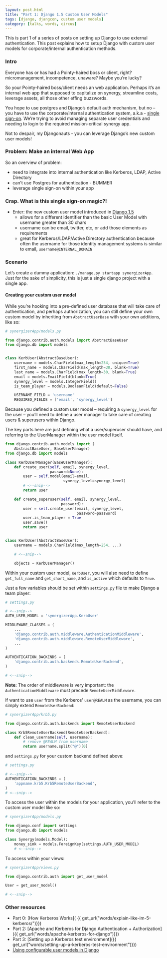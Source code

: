 ```yaml
---
layout: post.html
title: "Part 1: Django 1.5 Custom User Models"
tags: [django, djangcon, custom user models]
category: [talks, words, circus]
---
```


This is part 1 of a series of posts on setting up Django to use external authentication.  This post explains how to setup Django with custom user models for corporate/internal authentication methods.

### Intro

Everyone has or has had a Pointy-haired boss or client, right? micromanagement, incompetence, unaware?  Maybe you’re lucky?

So your Pointy-haired boss/client needs an web application.  Perhaps it’s an internal web app that supposed to capitalize on synergy, streamline costs, leverage assets, all those other effing  <span id="buzzword">buzzwords</span>.

You hope to use postgres and Django’s default auth mechanism, but no – you have to use the corporate/internal authentication system, a.k.a - [single sign-on](http://en.wikipedia.org/wiki/Single_sign-on). We’re trying to avoid managing separate user credentials and needing to login to the required <span id="buzzword">mission-critical synergy</span> app.

Not to despair, my Djangonauts - you can <span id="buzzword">leverage</span> Django’s new custom user models!

### Problem: Make an internal Web App

So an overview of problem:

* need to integrate into internal authentication like Kerberos, LDAP, Active Directory
* can’t use Postgres for authentication - BUMMER
* leverage single sign-on within your app

### Crap. What is this single sign-on magic?!

* Enter: the new custom user model introduced in [Django 1.5](https://docs.djangoproject.com/en/dev/releases/1.5/#configurable-user-model)
    * allows for a different identifier than the basic User Model with username greater than 30 chars
    * username can be email, twitter, etc, or add those elements as requirements
    * great for Kerberos/LDAP/Active Directory authentication because often the username for those identity management systems is similar to email, `username@INTERNAL_DOMAIN`

### Scenario

Let’s create a dummy application: `./manage.py startapp synergizerApp`.  Just for the sake of simplicity, this is just a single django project with a single app.


#### Creating your custom user model

While you’re hooking into a pre-defined user database that will take care of authentication, and perhaps authorization, you can still define your own custom model by inheriting from `AbstractUserBase` with your own additions, like so:

```python
# synergizerApp/models.py

from django.contrib.auth.models import AbstractBaseUser
from django.db import models


class KerbUser(AbstractBaseUser):
    username = models.CharField(max_length=254, unique=True)
    first_name = models.CharField(max_length=30, blank=True)
    last_name = models.CharField(max_length=30, blank=True)
    email = models.EmailField(blank=True)
    synergy_level = models.IntegerField()
    is_team_player = models.BooleanField(default=False)

    USERNAME_FIELD = 'username'
    REQUIRED_FIELDS = ['email', 'synergy_level']

```

Because you defined a custom user model – requiring a `synergy_level` for the user – you’ll need to define a user manager to take care of creating users & superusers within Django.  

The key parts here are just defining what a user/superuser should have, and referring to the UserManager within the user model itself.

```python
from django.contrib.auth.models import (
    AbstractBaseUser, BaseUserManager)
from django.db import models

class KerbUserManager(BaseUserManager):
    def create_user(self, email, synergy_level, 
                    password=None):
        user = self.model(email=email, 
                          synergy_level=synergy_level)
        # <--snip-->
        return user

    def create_superuser(self, email, synergy_level,
                         password):
        user = self.create_user(email, synergy_level, 
                                password=password)
        user.is_team_player = True
        user.save()
        return user


class KerbUser(AbstractBaseUser):
    username = models.CharField(max_length=254, ...)

    # <--snip-->

    objects = KerbUserManager()
``` 

Within your custom user model, `KerbUser`, you will also need to define `get_full_name` and `get_short_name`, and `is_active` which defaults to `True`.

Just a few variables should be set within `settings.py` file to make Django a <span id="buzzword">team player</span>:

```python
# settings.py

# <--snip-->
AUTH_USER_MODEL = 'synergizerApp.KerbUser'

MIDDLEWARE_CLASSES = (
    ...
    'django.contrib.auth.middleware.AuthenticationMiddleware',
    'django.contrib.auth.middleware.RemoteUserMiddleware',
    ...
)

AUTHENTICATION_BACKENDS = (
    'django.contrib.auth.backends.RemoteUserBackend',
)

# <--snip-->
```

**Note:** The order of middleware is very important: the `AuthenticationMiddleware` must precede `RemoteUserMiddleware`.

If want to use `user` from the Kerberos' `user@REALM` as the username, you can simply extend `RemoteUserBackend`:
    
```python
# synergizerApp/krb5.py

from django.contrib.auth.backends import RemoteUserBackend

class Krb5RemoteUserBackend(RemoteUserBackend):
    def clean_username(self, username):
        # remove @REALM from username
        return username.split("@")[0] 
```

and `settings.py` for your custom backend defined above:

```python
# settings.py

# <--snip-->
AUTHENTICATION_BACKENDS = (
    'appname.krb5.Krb5RemoteUserBackend',
)
# <--snip-->
```

To access the user within the models for your application, you’ll refer to the custom user model like so:

```python
# synergizerApp/models.py

from django.conf import settings
from django.db import models

class Synergy(models.Model):
    money_sink = models.ForeignKey(settings.AUTH_USER_MODEL)
    # <--snip-->
```

To access within your views:

```python
# synergizerApp/views.py

from django.contrib.auth import get_user_model

User = get_user_model()

# <--snip-->
```


### Other resources

* Part 0: [How Kerberos Works]( {{ get_url("words/explain-like-im-5-kerberos/")}})
* Part 2: [Apache and Kerberos for Django Authentication + Authorization]({{ get_url("words/apache-kerberos-for-django")}})
* Part 3: [Setting up a Kerberos test environment]({{ get_url("words/setting-up-a-kerberos-test-environment")}})
* [Using configurable user models in Django](http://procrastinatingdev.com/django/using-configurable-user-models-in-django-1-5/)

